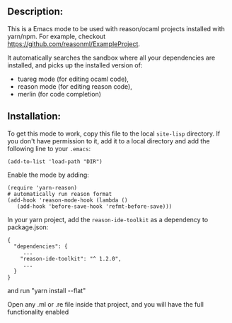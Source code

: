 ## Description:

This is a Emacs mode to be used with reason/ocaml projects installed with yarn/npm. For example, checkout https://github.com/reasonml/ExampleProject.

It automatically searches the sandbox where all your dependencies are installed,
and picks up the installed version of:
- tuareg mode (for editing ocaml code),
- reason mode (for editing reason code),
- merlin (for code completion)


## Installation:
To get this mode to work, copy this file to the local `site-lisp` directory.
If you don't have permission to it, add it to a local directory and add the
following line to your `.emacs`:
```
(add-to-list 'load-path "DIR")
```
Enable the mode by adding:
```
(require 'yarn-reason)
# automatically run reason format
(add-hook 'reason-mode-hook (lambda ()
   (add-hook 'before-save-hook 'refmt-before-save)))
```
In your yarn project, add the `reason-ide-toolkit` as a dependency to package.json:
```
{
  "dependencies": {
     ...
    "reason-ide-toolkit": "^ 1.2.0",
     ...
  }
}
```
and run "yarn install --flat"

Open any .ml or .re file inside that project, and you will have the full functionality enabled
